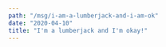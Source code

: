 ```yaml
---
path: "/msg/i-am-a-lumberjack-and-i-am-ok"
date: "2020-04-10"
title: "I'm a lumberjack and I'm okay!"
---
```

